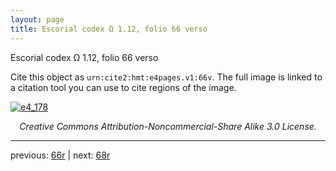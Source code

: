 ```yaml
---
layout: page
title: Escorial codex Ω 1.12, folio 66 verso
---
```


Escorial codex Ω 1.12, folio 66 verso

Cite this object as `urn:cite2:hmt:e4pages.v1:66v`.  The full image is linked to a citation tool you can use to cite regions of the image.

[![e4_178](http://www.homermultitext.org/iipsrv?IIIF=/project/homer/pyramidal/deepzoom/hmt/e4img/2017a/e4_178.tif/full/800,/0/default.jpg)](http://www.homermultitext.org/ict2/?urn=urn:cite2:hmt:e4img.2017a:e4_178) 

<p style="text-align: center; font-style: italic;">Creative Commons Attribution-Noncommercial-Share Alike 3.0 License.</p>

---

previous: [66r](../66r/) | next: [68r](../68r/)
